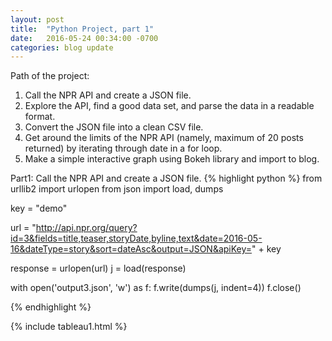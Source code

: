 ```yaml
---
layout: post
title:  "Python Project, part 1"
date:   2016-05-24 00:34:00 -0700
categories: blog update
---
```


Path of the project:
1. Call the NPR API and create a JSON file.
2. Explore the API, find a good data set, and parse the data in a readable format.
3. Convert the JSON file into a clean CSV file.
4. Get around the limits of the NPR API (namely, maximum of 20 posts returned) by iterating through date in a for loop.
5. Make a simple interactive graph using Bokeh library and import to blog. 

Part1: Call the NPR API and create a JSON file.
{% highlight python %}
from urllib2 import urlopen
from json import load, dumps

key = "demo"

url = "http://api.npr.org/query?id=3&fields=title,teaser,storyDate,byline,text&date=2016-05-16&dateType=story&sort=dateAsc&output=JSON&apiKey=" + key

response = urlopen(url)
j = load(response)

with open('output3.json', 'w') as f:
    f.write(dumps(j, indent=4))
f.close()

{% endhighlight %}

{% include tableau1.html %}
